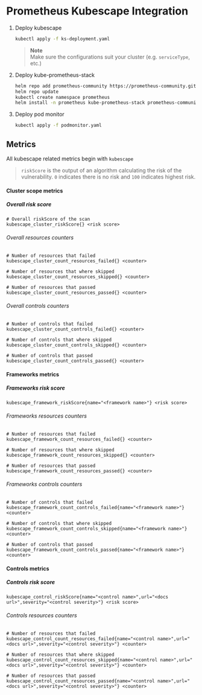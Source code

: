 # Prometheus Kubescape Integration

1. Deploy kubescape
    ```bash
    kubectl apply -f ks-deployment.yaml
    ```
    > **Note**  
    > Make sure the configurations suit your cluster (e.g. `serviceType`, etc.)

2. Deploy kube-prometheus-stack
    ```bash
    helm repo add prometheus-community https://prometheus-community.github.io/helm-charts
    helm repo update
    kubectl create namespace prometheus
    helm install -n prometheus kube-prometheus-stack prometheus-community/kube-prometheus-stack --set prometheus.prometheusSpec.podMonitorSelectorNilUsesHelmValues=false,prometheus.prometheusSpec.serviceMonitorSelectorNilUsesHelmValues=false
    ```
3. Deploy pod monitor
    ```bash
    kubectl apply -f podmonitor.yaml
    ```
 

## Metrics

All kubescape related metrics begin with `kubescape`

> `riskScore` is the output of an algorithm calculating the risk of the vulnerability. `0` indicates there is no risk and `100` indicates highest risk. 

#### Cluster scope metrics

##### Overall risk score
```
# Overall riskScore of the scan
kubescape_cluster_riskScore{} <risk score>
```

###### Overall resources counters
```
# Number of resources that failed 
kubescape_cluster_count_resources_failed{} <counter>

# Number of resources that where skipped
kubescape_cluster_count_resources_skipped{} <counter>

# Number of resources that passed
kubescape_cluster_count_resources_passed{} <counter>
```

###### Overall controls counters
```
# Number of controls that failed 
kubescape_cluster_count_controls_failed{} <counter>

# Number of controls that where skipped 
kubescape_cluster_count_controls_skipped{} <counter>

# Number of controls that passed
kubescape_cluster_count_controls_passed{} <counter>
```

#### Frameworks metrics

##### Frameworks risk score
```
kubescape_framework_riskScore{name="<framework name>"} <risk score>
```

###### Frameworks resources counters

```
# Number of resources that failed 
kubescape_framework_count_resources_failed{} <counter>

# Number of resources that where skipped
kubescape_framework_count_resources_skipped{} <counter>

# Number of resources that passed
kubescape_framework_count_resources_passed{} <counter>
``` 
###### Frameworks controls counters

```
# Number of controls that failed 
kubescape_framework_count_controls_failed{name="<framework name>"} <counter>

# Number of controls that where skipped 
kubescape_framework_count_controls_skipped{name="<framework name>"} <counter>

# Number of controls that passed
kubescape_framework_count_controls_passed{name="<framework name>"} <counter>
```

#### Controls metrics

##### Controls risk score

```
kubescape_control_riskScore{name="<control name>",url="<docs url>",severity="<control severity>"} <risk score>
```

###### Controls resources counters

```
# Number of resources that failed 
kubescape_control_count_resources_failed{name="<control name>",url="<docs url>",severity="<control severity>"} <counter>

# Number of resources that where skipped
kubescape_control_count_resources_skipped{name="<control name>",url="<docs url>",severity="<control severity>"} <counter>

# Number of resources that passed
kubescape_control_count_resources_passed{name="<control name>",url="<docs url>",severity="<control severity>"} <counter>
```

 